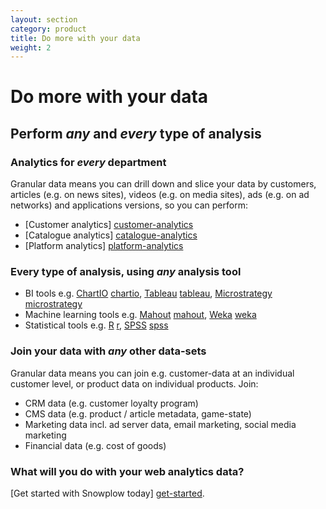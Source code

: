 ```yaml
---
layout: section
category: product
title: Do more with your data
weight: 2
---
```


# Do more with your data

## Perform *any* and *every* type of analysis

### Analytics for *every* department

Granular data means you can drill down and slice your data by customers, articles (e.g. on news sites), videos (e.g. on media sites), ads (e.g. on ad networks) and applications versions, so you can perform:

* [Customer analytics] [customer-analytics]
* [Catalogue analytics] [catalogue-analytics]
* [Platform analytics] [platform-analytics]

### Every type of analysis, using *any* analysis tool

* BI tools e.g. [ChartIO] [chartio], [Tableau] [tableau], [Microstrategy] [microstrategy]
* Machine learning tools e.g. [Mahout] [mahout], [Weka] [weka]
* Statistical tools e.g. [R] [r], [SPSS] [spss]

### Join your data with *any* other data-sets

Granular data means you can join e.g. customer-data at an individual customer level, or product data on individual products. Join:

* CRM data (e.g. customer loyalty program)
* CMS data (e.g. product / article metadata, game-state)
* Marketing data incl. ad server data, email marketing, social media marketing
* Financial data (e.g. cost of goods)

### What will you do with your web analytics data? 

[Get started with Snowplow today] [get-started].

[chartio]: http://chartio.com/
[tableau]: http://www.tableausoftware.com/
[microstrategy]: http://www.microstrategy.co.uk/
[mahout]: http://mahout.apache.org/
[weka]: http://weka.pentaho.com/
[r]: http://www.r-project.org/
[spss]: http://www-01.ibm.com/software/uk/analytics/spss/
[get-started]: /product/get-started.html
[customer-analytics]: /analytics/customer-analytics/overview.html
[catalogue-analytics]: /catalogue-analytics/overview.html
[platform-analytics]: /analytics/platform-analytics/overview.html
